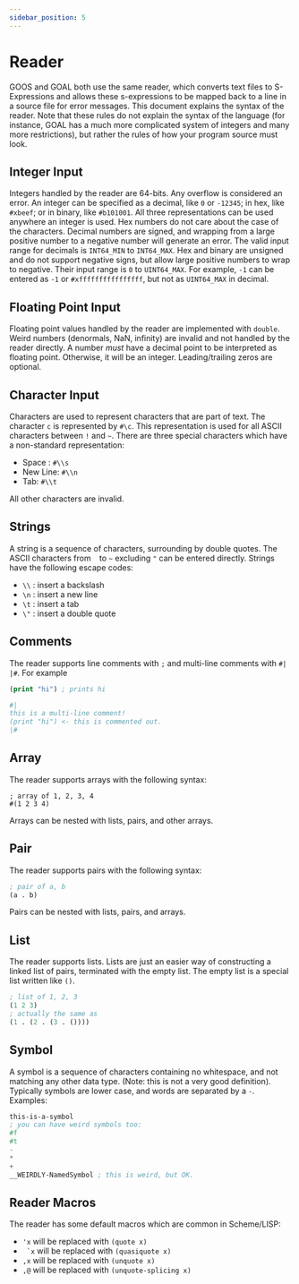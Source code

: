 ```yaml
---
sidebar_position: 5
---
```


# Reader

GOOS and GOAL both use the same reader, which converts text files to S-Expressions and allows these s-expressions to be mapped back to a line in a source file for error messages.  This document explains the syntax of the reader.  Note that these rules do not explain the syntax of the language (for instance, GOAL has a much more complicated system of integers and many more restrictions), but rather the rules of how your program source must look.

## Integer Input

Integers handled by the reader are 64-bits. Any overflow is considered an error.  An integer can be specified as a decimal, like `0` or `-12345`; in hex, like `#xbeef`; or in binary, like `#b101001`. All three representations can be used anywhere an integer is used. Hex numbers do not care about the case of the characters. Decimal numbers are signed, and wrapping from a large positive number to a negative number will generate an error.  The valid input range for decimals is `INT64_MIN` to `INT64_MAX`.  Hex and binary are unsigned and do not support negative signs, but allow large positive numbers to wrap to negative.  Their input range is `0` to `UINT64_MAX`.  For example, `-1` can be entered as `-1` or `#xffffffffffffffff`, but not as `UINT64_MAX` in decimal. 

## Floating Point Input

Floating point values handled by the reader are implemented with `double`. Weird numbers (denormals, NaN, infinity) are invalid and not handled by the reader directly.  A number _must_ have a decimal point to be interpreted as floating point. Otherwise, it will be an integer.  Leading/trailing zeros are optional.

## Character Input

Characters are used to represent characters that are part of text.  The character `c` is represented by `#\c`.  This representation is used for all ASCII characters between `!` and `~`.  There are three special characters which have a non-standard representation:
- Space : `#\\s`
- New Line: `#\\n`
- Tab: `#\\t`

All other characters are invalid.

## Strings

A string is a sequence of characters, surrounding by double quotes.  The ASCII characters from ` ` to `~` excluding `"` can be entered directly.  Strings have the following escape codes:
- `\\` : insert a backslash
- `\n` : insert a new line
- `\t` : insert a tab
- `\"` : insert a double quote

## Comments

The reader supports line comments with `;` and multi-line comments with `#| |#`. For example

```lisp
(print "hi") ; prints hi

#|
this is a multi-line comment!
(print "hi") <- this is commented out.
|#
```

## Array

The reader supports arrays with the following syntax:
```
; array of 1, 2, 3, 4
#(1 2 3 4)
```

Arrays can be nested with lists, pairs, and other arrays.

## Pair

The reader supports pairs with the following syntax:

```lisp
; pair of a, b
(a . b)
```

Pairs can be nested with lists, pairs, and arrays.

## List

The reader supports lists. Lists are just an easier way of constructing a linked list of pairs, terminated with the empty list.  The empty list is a special list written like `()`.

```lisp
; list of 1, 2, 3
(1 2 3)
; actually the same as
(1 . (2 . (3 . ())))
```

## Symbol

A symbol is a sequence of characters containing no whitespace, and not matching any other data type. (Note: this is not a very good definition). Typically symbols are lower case, and words are separated by a `-`. Examples:

```lisp
this-is-a-symbol
; you can have weird symbols too:
#f
#t
-
*
+
__WEIRDLY-NamedSymbol ; this is weird, but OK.
```

## Reader Macros

The reader has some default macros which are common in Scheme/LISP:
- `'x` will be replaced with `(quote x)`
- `` `x`` will be replaced with `(quasiquote x)`
- `,x` will be replaced with `(unquote x)`
- `,@` will be replaced with `(unquote-splicing x)`
